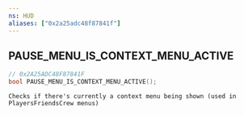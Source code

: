 ```yaml
---
ns: HUD
aliases: ["0x2a25adc48f87841f"]
---
```

## PAUSE_MENU_IS_CONTEXT_MENU_ACTIVE

```c
// 0x2A25ADC48F87841F
bool PAUSE_MENU_IS_CONTEXT_MENU_ACTIVE();
```

```
Checks if there's currently a context menu being shown (used in PlayersFriendsCrew menus)
```
